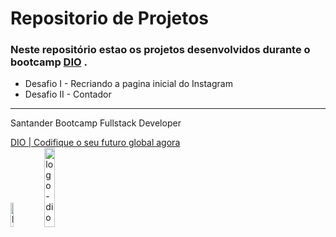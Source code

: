 # Repositorio de Projetos

### Neste repositório estao os projetos desenvolvidos durante o bootcamp [DIO](https://web.dio.me/home) .

 - Desafio I - Recriando a pagina inicial do Instagram 
 - Desafio II - Contador





<hr>      
Santander Bootcamp Fullstack Developer   

[DIO | Codifique o seu futuro global agora](https://web.dio.me/home)   
<img src="https://hermes.digitalinnovation.one/tracks/800fd098-3eef-45e9-9544-544ae396076c.png" alt="logo-bootcamp-santander" width="10%">
<img src="https://hermes.digitalinnovation.one/assets/diome/logo.svg" alt="logo-dio" width="18%">
